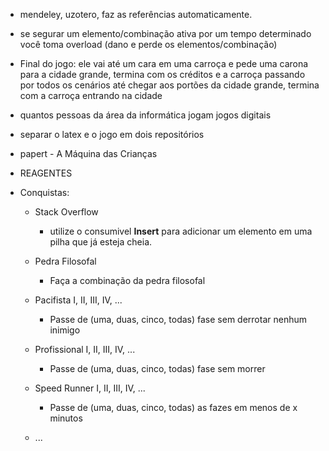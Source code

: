* mendeley, uzotero, faz as referências automaticamente.

<!-- * Fazer o combate em turnos -->
* se segurar um elemento/combinação ativa por um tempo determinado você toma overload (dano e perde os elementos/combinação)

* Final do jogo: ele vai até um cara em uma carroça e pede uma carona para a cidade grande,
termina com os créditos e a carroça passando por todos os cenários até chegar aos portões da cidade grande,
termina com a carroça entrando na cidade

* quantos pessoas da área da informática jogam jogos digitais
* separar o latex e o jogo em dois repositórios
* papert - A Máquina das Crianças

* REAGENTES

* Conquistas:
  * Stack Overflow
    * utilize o consumivel **Insert** para adicionar um elemento em uma pilha que já esteja cheia.

  * Pedra Filosofal
    * Faça a combinação da pedra filosofal

  * Pacifista I, II, III, IV, ...
    * Passe de (uma, duas, cinco, todas) fase sem derrotar nenhum inimigo

  * Profissional I, II, III, IV, ...
    * Passe de (uma, duas, cinco, todas) fase sem morrer

  * Speed Runner I, II, III, IV, ...
    * Passe de (uma, duas, cinco, todas) as fazes em menos de x minutos

  * ...
